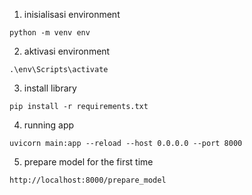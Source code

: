 1. inisialisasi environment
```
python -m venv env
```

2. aktivasi environment
```
.\env\Scripts\activate
```

3. install library
```
pip install -r requirements.txt
```

4. running app
```
uvicorn main:app --reload --host 0.0.0.0 --port 8000
```

5. prepare model for the first time
```
http://localhost:8000/prepare_model
```